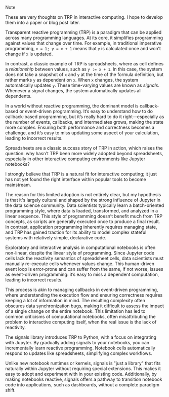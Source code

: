 > [!NOTE]
> These are very thoughts on TRP in interactive computing. I hope to develop
> them into a paper or blog post later.

Transparent reactive programming (TRP) is a paradigm that can be applied across
many programming languages. At its core, it simplifies programming against
values that change over time. For example, in traditional imperative
programming, `x = 1; y = x + 1` means that `y` is calculated once and won’t
change if `x` is updated.

In contrast, a classic example of TRP is spreadsheets, where as cell defines a
_relationship_ between values, such as `y := x + 1`. In this case, the system
does not take a snapshot of `x` and `y` at the time of the formula definition,
but rather marks `y` as dependent on `x`. When `x` changes, the system
automatically updates `y`. These time-varying values are known as _signals_.
Whenever a signal changes, the system automatically updates all dependents.

In a world without reactive programming, the dominant model is callback-based or
event-driven programming. It’s easy to understand how to do callback-based
programming, but it’s really hard to do it right—especially as the number of
events, callbacks, and intermediates grows, making the state more complex.
Ensuring both performance and correctness becomes a challenge, and it’s easy to
miss updating some aspect of your calculation, leading to incorrect results.

Spreadsheets are a classic success story of TRP in action, which raises the
question: why hasn't TRP been more widely adopted beyond spreadsheets,
especially in other interactive computing environments like Jupyter notebooks?

I strongly believe that TRP is a natural fit for interactive computing; it just
has not yet found the right interface within popular tools to become mainstream.

The reason for this limited adoption is not entirely clear, but my hypothesis is
that it's largely cultural and shaped by the strong influence of Jupyter in the
data science community. Data scientists typically learn a batch-oriented
programming style, where data is loaded, transformed, and analyzed in a linear
sequence. This style of programming doesn’t benefit much from TRP concepts, as
scripts are generally executed once to produce a final result. In contrast,
application programming inherently requires managing state, and TRP has gained
traction for its ability to model complex stateful systems with relatively
simple, declarative code.

Exploratory and interactive analysis in computational notebooks is often
non-linear, despite the linear style of programming. Since Jupyter code cells
lack the reactivity semantics of spreadsheet cells, data scientists must
manually re-execute cells whenever values change. This human-driven event loop
is error-prone and can suffer from the same, if not worse, issues as
event-driven programming: it’s easy to miss a dependent computation, leading to
incorrect results.

This process is akin to managing callbacks in event-driven programming, where
understanding the execution flow and ensuring correctness requires keeping a lot
of information in mind. The resulting complexity often obscures data
synchronization bugs, making it difficult to assess the impact of a single
change on the entire notebook. This limitation has led to common criticisms of
computational notebooks, often misattributing the problem to interactive
computing itself, when the real issue is the lack of reactivity.

The signals library introduces TRP to Python, with a focus on integrating with
Jupyter. By gradually adding signals to your notebooks, you can incrementally
learn reactive programming. Notebook cells automatically respond to updates like
spreadsheets, simplifying complex workflows.

Unlike new notebook runtimes or kernels, signals is "just a library" that fits
naturally within Jupyter without requiring special extensions. This makes it
easy to adopt and experiment with in your existing code. Additionally, by making
notebooks reactive, signals offers a pathway to transition notebook code into
applications, such as dashboards, without a complete paradigm shift.

